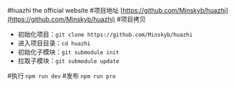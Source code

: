 #huazhi
the official website
#项目地址
[https://github.com/Minskyb/huazhi](https://github.com/Minskyb/huazhi)
#项目拷贝
 - 初始化项目：`git clone https://github.com/Minskyb/huazhi`
 - 进入项目目录：`cd huazhi`
 - 初始化子模块：`git submodule init`
 - 拉取子模块：`git submodule update`
 
#执行
`npm run dev`
#发布
`npm run pro`

